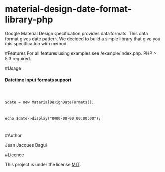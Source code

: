 # material-design-date-format-library-php
Google Material Design specification provides data formats. This data format gives date pattern. We decided to build a simple library that give you this specification with method.



#Features
For all features using examples see /example/index.php. PHP > 5.3 required.

#Usage

<h4>Datetime input formats support</h4>

<code>

$date = new MaterialDesignDateFormats();

echo $date->display("0000-00-00 00:00:00");

</code>



#Author

Jean Jacques Bagui

#Licence

This project is under the license <a href="https://opensource.org/licenses/MIT">MIT</a>.
